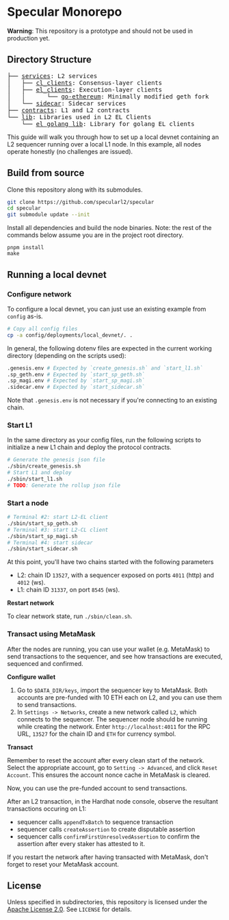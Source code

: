 # Specular Monorepo

**Warning**: This repository is a prototype and should not be used in production yet.

## Directory Structure

<pre>
├── <a href="./services/">services</a>: L2 services
│   ├── <a href="./services/cl_clients">cl_clients</a>: Consensus-layer clients
│   ├── <a href="./services/el_clients/">el_clients</a>: Execution-layer clients
│   │      └── <a href="./services/el_clients/go-ethereum/">go-ethereum</a>: Minimally modified geth fork
│   └── <a href="./services/sidecar/">sidecar</a>: Sidecar services
├── <a href="./contracts">contracts</a>: L1 and L2 contracts
└── <a href="./lib/">lib</a>: Libraries used in L2 EL Clients
    └── <a href="./lib/el_golang_lib/">el_golang_lib</a>: Library for golang EL clients
</pre>

This guide will walk you through how to set up a local devnet containing an L2 sequencer running over a local L1 node.
In this example, all nodes operate honestly (no challenges are issued).

## Build from source
Clone this repository along with its submodules.
```sh
git clone https://github.com/specularl2/specular
cd specular
git submodule update --init
```

Install all dependencies and build the node binaries.
Note: the rest of the commands below assume you are in the project root directory.
```
pnpm install
make
```

## Running a local devnet

### Configure network

To configure a local devnet, you can just use an existing example from `config` as-is.
```sh
# Copy all config files
cp -a config/deployments/local_devnet/. .
```

In general, the following dotenv files are expected in the current working directory (depending on the scripts used):
```sh
.genesis.env # Expected by `create_genesis.sh` and `start_l1.sh`
.sp_geth.env # Expected by `start_sp_geth.sh`
.sp_magi.env # Expected by `start_sp_magi.sh`
.sidecar.env # Expected by `start_sidecar.sh`
```
Note that `.genesis.env` is not necessary if you're connecting to an existing chain.

### Start L1
In the same directory as your config files, run the following scripts to
initialize a new L1 chain and deploy the protocol contracts.
```sh
# Generate the genesis json file
./sbin/create_genesis.sh
# Start L1 and deploy
./sbin/start_l1.sh
# TODO: Generate the rollup json file
```

### Start a node

```sh
# Terminal #2: start L2-EL client
./sbin/start_sp_geth.sh
# Terminal #3: start L2-CL client
./sbin/start_sp_magi.sh
# Terminal #4: start sidecar
./sbin/start_sidecar.sh
```

At this point, you'll have two chains started with the following parameters
- L2: chain ID `13527`, with a sequencer exposed on ports `4011` (http) and `4012` (ws).
- L1: chain ID `31337`, on port `8545` (ws).

**Restart network**

To clear network state, run `./sbin/clean.sh`.

### Transact using MetaMask

After the nodes are running, you can use your wallet (e.g. MetaMask) to send transactions to the sequencer, and see how transactions are executed, sequenced and confirmed.

**Configure wallet**

1. Go to `$DATA_DIR/keys`, import the sequencer key to MetaMask.
Both accounts are pre-funded with 10 ETH each on L2, and you can use them to send transactions.
2. In `Settings -> Networks`, create a new network called `L2`, which connects to the sequencer.
The sequencer node should be running while creating the network.
Enter `http://localhost:4011` for the RPC URL, `13527` for the chain ID and `ETH` for currency symbol.

**Transact**

Remember to reset the account after every clean start of the network.
Select the appropriate account, go to `Setting -> Advanced`, and click `Reset Account`.
This ensures the account nonce cache in MetaMask is cleared.

Now, you can use the pre-funded account to send transactions.

After an L2 transaction, in the Hardhat node console, observe the resultant transactions occuring on L1:
- sequencer calls `appendTxBatch` to sequence transaction
- sequencer calls `createAssertion` to create disputable assertion
- sequencer calls `confirmFirstUnresolvedAssertion` to confirm the assertion after every staker has attested to it.

If you restart the network after having transacted with MetaMask, don't forget to reset your MetaMask account.

## License

Unless specified in subdirectories, this repository is licensed under the [Apache License 2.0](https://www.apache.org/licenses/LICENSE-2.0). See `LICENSE` for details.
